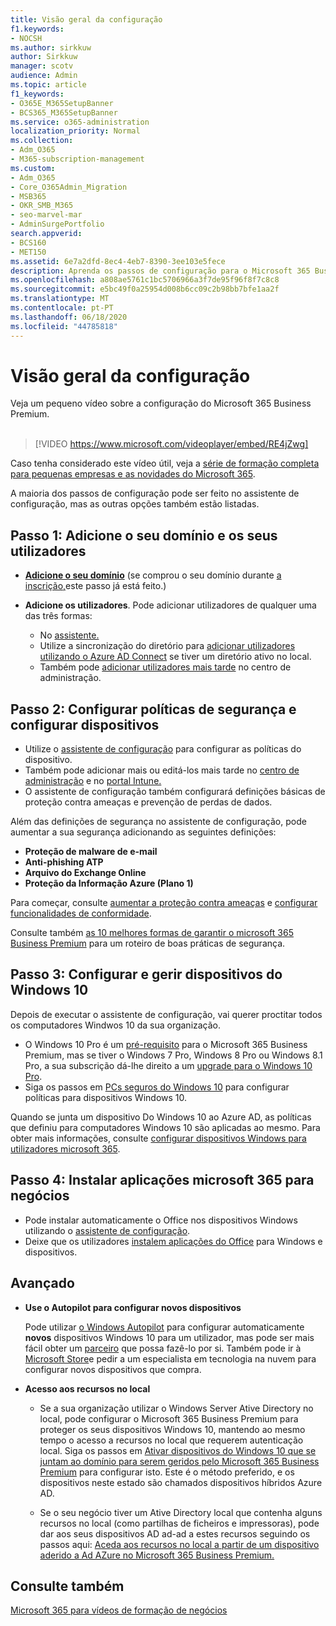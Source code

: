 ```yaml
---
title: Visão geral da configuração
f1.keywords:
- NOCSH
ms.author: sirkkuw
author: Sirkkuw
manager: scotv
audience: Admin
ms.topic: article
f1_keywords:
- O365E_M365SetupBanner
- BCS365_M365SetupBanner
ms.service: o365-administration
localization_priority: Normal
ms.collection:
- Adm_O365
- M365-subscription-management
ms.custom:
- Adm_O365
- Core_O365Admin_Migration
- MSB365
- OKR_SMB_M365
- seo-marvel-mar
- AdminSurgePortfolio
search.appverid:
- BCS160
- MET150
ms.assetid: 6e7a2dfd-8ec4-4eb7-8390-3ee103e5fece
description: Aprenda os passos de configuração para o Microsoft 365 Business Premium, desde a subscrição, até adicionar um domínio e utilizadores, até à configuração de políticas de segurança, e muito mais.
ms.openlocfilehash: a808ae5761c1bc5706966a3f7de95f96f8f7c8c8
ms.sourcegitcommit: e5bc49f0a25954d008b6cc09c2b98bb7bfe1aa2f
ms.translationtype: MT
ms.contentlocale: pt-PT
ms.lasthandoff: 06/18/2020
ms.locfileid: "44785818"
---
```

# <a name="overview-of-setup"></a>Visão geral da configuração

Veja um pequeno vídeo sobre a configuração do Microsoft 365 Business Premium.<br><br>

> [!VIDEO https://www.microsoft.com/videoplayer/embed/RE4jZwg] 

Caso tenha considerado este vídeo útil, veja a [série de formação completa para pequenas empresas e as novidades do Microsoft 365](https://support.microsoft.com/office/6ab4bbcd-79cf-4000-a0bd-d42ce4d12816).

A maioria dos passos de configuração pode ser feito no assistente de configuração, mas as outras opções também estão listadas.

## <a name="step-1-add-your-domain-and-users"></a>Passo 1: Adicione o seu domínio e os seus utilizadores

   - **[Adicione o seu domínio](set-up.md#add-your-domain-to-personalize-sign-in)** (se comprou o seu domínio durante [a inscrição,](sign-up.md)este passo já está feito.)

   - **Adicione os utilizadores**. Pode adicionar utilizadores de qualquer uma das três formas:
        - No [assistente.](set-up.md#add-users-in-the-wizard)
        - Utilize a sincronização do diretório para [adicionar utilizadores utilizando o Azure AD Connect](https://docs.microsoft.com/office365/enterprise/set-up-directory-synchronization) se tiver um diretório ativo no local.
        - Também pode [adicionar utilizadores mais tarde](add-users-m365b.md) no centro de administração.
## <a name="step-2-set-up-security-policies-and-configure-devices"></a>Passo 2: Configurar políticas de segurança e configurar dispositivos 

  - Utilize o [assistente de configuração](set-up.md#protect-your-organization) para configurar as políticas do dispositivo. 
  - Também pode adicionar mais ou editá-los mais tarde no [centro de administração](view-policies-and-devices.md) e no [portal Intune.](https://docs.microsoft.com/intune/tutorial-walkthrough-intune-portal)
  - O assistente de configuração também configurará definições básicas de proteção contra ameaças e prevenção de perdas de dados.
  
  Além das definições de segurança no assistente de configuração, pode aumentar a sua segurança adicionando as seguintes definições:

- **Proteção de malware de e-mail**
- **Anti-phishing ATP**
- **Arquivo do Exchange Online**
- **Proteção da Informação Azure (Plano 1)**

Para começar, consulte [aumentar a proteção contra ameaças](increase-threat-protection.md) e [configurar funcionalidades de conformidade](set-up-compliance.md).

Consulte também [as 10 melhores formas de garantir o microsoft 365 Business Premium](https://docs.microsoft.com/office365/admin/security-and-compliance/secure-your-business-data) para um roteiro de boas práticas de segurança.

## <a name="step-3-set-up-and-manage-windows-10-devices"></a>Passo 3: Configurar e gerir dispositivos do Windows 10

Depois de executar o assistente de configuração, vai querer proctitar todos os computadores Windwos 10 da sua organização.
  
- O Windows 10 Pro é um [pré-requisito](pre-requisites-for-data-protection.md) para o Microsoft 365 Business Premium, mas se tiver o Windows 7 Pro, Windows 8 Pro ou Windows 8.1 Pro, a sua subscrição dá-lhe direito a um [upgrade para o Windows 10 Pro](https://docs.microsoft.com/microsoft-365/business/upgrade-to-windows-pro-creators-update).
- Siga os passos em [PCs seguros do Windows 10](secure-win-10-pcs.md) para configurar políticas para dispositivos Windows 10.

Quando se junta um dispositivo Do Windows 10 ao Azure AD, as políticas que definiu para computadores Windows 10 são aplicadas ao mesmo. Para obter mais informações, consulte [configurar dispositivos Windows para utilizadores microsoft 365](set-up-windows-devices.md).

## <a name="step-4-install-microsoft-365-apps-for-business"></a>Passo 4: Instalar aplicações microsoft 365 para negócios
- Pode instalar automaticamente o Office nos dispositivos Windows utilizando o [assistente de configuração](set-up.md#deploy-office-365-client-apps).
- Deixe que os utilizadores [instalem aplicações do Office](https://docs.microsoft.com/office365/admin/setup/install-applications) para Windows e dispositivos.
     
## <a name="advanced"></a>Avançado
- **Use o Autopilot para configurar novos dispositivos**
            
     Pode utilizar [o Windows Autopilot](add-autopilot-devices-and-profile.md) para configurar automaticamente **novos** dispositivos Windows 10 para um utilizador, mas pode ser mais fácil obter um [parceiro](https://www.microsoft.com/solution-providers/search) que possa fazê-lo por si. Também pode ir à [Microsoft Store](https://go.microsoft.com/fwlink/?linkid=874598)e pedir a um especialista em tecnologia na nuvem para configurar novos dispositivos que compra.

- **Acesso aos recursos no local**

     - Se a sua organização utilizar o Windows Server Ative Directory no local, pode configurar o Microsoft 365 Business Premium para proteger os seus dispositivos Windows 10, mantendo ao mesmo tempo o acesso a recursos no local que requerem autenticação local. Siga os passos em [Ativar dispositivos do Windows 10 que se juntam ao domínio para serem geridos pelo Microsoft 365 Business Premium](manage-windows-devices.md) para configurar isto. Este é o método preferido, e os dispositivos neste estado são chamados dispositivos híbridos Azure AD.

    - Se o seu negócio tiver um Ative Directory local que contenha alguns recursos no local (como partilhas de ficheiros e impressoras), pode dar aos seus dispositivos AD ad-ad a estes recursos seguindo os passos aqui: [Aceda aos recursos no local a partir de um dispositivo aderido a Ad AZure no Microsoft 365 Business Premium.](access-resources.md)

## <a name="see-also"></a>Consulte também

[Microsoft 365 para vídeos de formação de negócios](https://support.microsoft.com/office/6ab4bbcd-79cf-4000-a0bd-d42ce4d12816)
